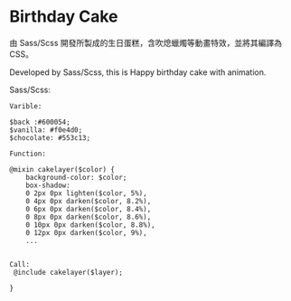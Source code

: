 # Birthday Cake

由 Sass/Scss 開發所製成的生日蛋糕，含吹熄蠟燭等動畫特效，並將其編譯為 CSS。

Developed by Sass/Scss, this is Happy birthday cake with animation.

Sass/Scss:

```
Varible:

$back :#600054;
$vanilla: #f0e4d0;
$chocolate: #553c13;

```

```
Function:

@mixin cakelayer($color) {
    background-color: $color;
    box-shadow:
    0 2px 0px lighten($color, 5%),
    0 4px 0px darken($color, 8.2%),
    0 6px 0px darken($color, 8.4%),
    0 8px 0px darken($color, 8.6%),
    0 10px 0px darken($color, 8.8%),
    0 12px 0px darken($color, 9%),
    ...


Call:
 @include cakelayer($layer);

}

```

<img src='https://raw.githubusercontent.com/tsen1220/strawberrycake/master/cake.jpg' alt=''>
